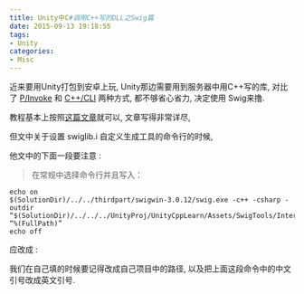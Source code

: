 ```yaml
---
title: Unity中C#调用C++写的DLL之Swig篇
date: 2015-09-13 19:18:55
tags:
- Unity
categories:
- Misc
---
```



近来要用Unity打包到安卓上玩, Unity那边需要用到服务器中用C++写的库, 
对比了 [P/Invoke](https://zhuanlan.zhihu.com/p/30746354) 和 [C++/CLI](https://blog.csdn.net/springberlin/article/details/9260735) 两种方式, 都不够省心省力, 决定使用 Swig来撸.

教程基本上按照[这篇文章](https://zhuanlan.zhihu.com/p/31162922)就可以, 文章写得非常详尽, 

但文中关于设置 swiglib.i 自定义生成工具的命令行的时候, 

他文中的下面一段要注意 : 

> 在常规中选择命令行并且写入：

    echo on
    $(SolutionDir)/../../thirdpart/swigwin-3.0.12/swig.exe -c++ -csharp -outdir “$(SolutionDir)/../../../UnityProj/UnityCppLearn/Assets/SwigTools/Interface” “%(FullPath)”
    echo off

应改成 : 

我们在自己填的时候要记得改成自己项目中的路径, 以及把上面这段命令中的中文引号改成英文引号.
